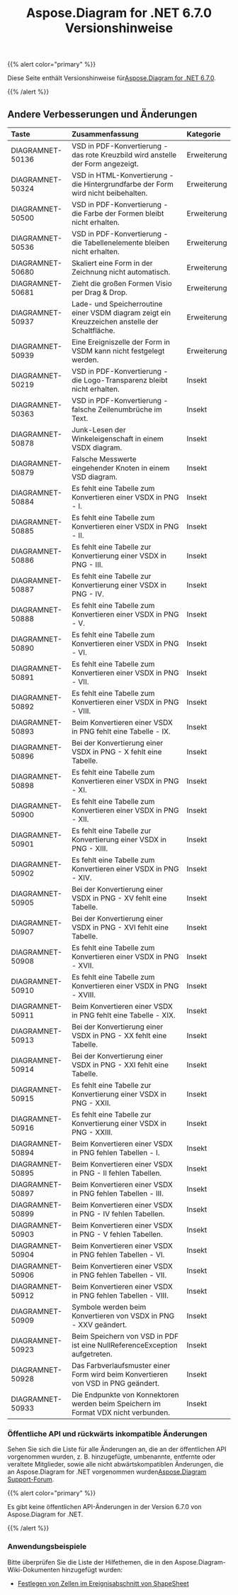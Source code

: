 ﻿---
title: Aspose.Diagram for .NET 6.7.0 Versionshinweise
type: docs
weight: 50
url: /de/net/aspose-diagram-for-net-6-7-0-release-notes/
---
{{% alert color="primary" %}} 

 Diese Seite enthält Versionshinweise für[Aspose.Diagram for .NET 6.7.0](https://www.nuget.org/packages/Aspose.Diagram/6.7.0).

{{% /alert %}} 
## **Andere Verbesserungen und Änderungen**

|**Taste**|**Zusammenfassung**|**Kategorie**|
|:- |:- |:- |
|DIAGRAMNET-50136|VSD in PDF-Konvertierung - das rote Kreuzbild wird anstelle der Form angezeigt.|Erweiterung|
|DIAGRAMNET-50324|VSD in HTML-Konvertierung - die Hintergrundfarbe der Form wird nicht beibehalten.|Erweiterung|
|DIAGRAMNET-50500|VSD in PDF-Konvertierung - die Farbe der Formen bleibt nicht erhalten.|Erweiterung|
|DIAGRAMNET-50536|VSD in PDF-Konvertierung - die Tabellenelemente bleiben nicht erhalten.|Erweiterung|
|DIAGRAMNET-50680|Skaliert eine Form in der Zeichnung nicht automatisch.|Erweiterung|
|DIAGRAMNET-50681|Zieht die großen Formen Visio per Drag & Drop.|Erweiterung|
|DIAGRAMNET-50937|Lade- und Speicherroutine einer VSDM diagram zeigt ein Kreuzzeichen anstelle der Schaltfläche.|Erweiterung|
|DIAGRAMNET-50939|Eine Ereigniszelle der Form in VSDM kann nicht festgelegt werden.|Erweiterung|
|DIAGRAMNET-50219|VSD in PDF-Konvertierung - die Logo-Transparenz bleibt nicht erhalten.|Insekt|
|DIAGRAMNET-50363|VSD in PDF-Konvertierung - falsche Zeilenumbrüche im Text.|Insekt|
|DIAGRAMNET-50878|Junk-Lesen der Winkeleigenschaft in einem VSDX diagram.|Insekt|
|DIAGRAMNET-50879|Falsche Messwerte eingehender Knoten in einem VSD diagram.|Insekt|
|DIAGRAMNET-50884|Es fehlt eine Tabelle zum Konvertieren einer VSDX in PNG - I.|Insekt|
|DIAGRAMNET-50885|Es fehlt eine Tabelle zum Konvertieren einer VSDX in PNG - II.|Insekt|
|DIAGRAMNET-50886|Es fehlt eine Tabelle zur Konvertierung einer VSDX in PNG - III.|Insekt|
|DIAGRAMNET-50887|Es fehlt eine Tabelle zur Konvertierung einer VSDX in PNG - IV.|Insekt|
|DIAGRAMNET-50888|Es fehlt eine Tabelle zum Konvertieren einer VSDX in PNG - V.|Insekt|
|DIAGRAMNET-50890|Es fehlt eine Tabelle zum Konvertieren einer VSDX in PNG - VI.|Insekt|
|DIAGRAMNET-50891|Es fehlt eine Tabelle zum Konvertieren einer VSDX in PNG - VII.|Insekt|
|DIAGRAMNET-50892|Es fehlt eine Tabelle zum Konvertieren einer VSDX in PNG - VIII.|Insekt|
|DIAGRAMNET-50893|Beim Konvertieren einer VSDX in PNG fehlt eine Tabelle - IX.|Insekt|
|DIAGRAMNET-50896|Bei der Konvertierung einer VSDX in PNG - X fehlt eine Tabelle.|Insekt|
|DIAGRAMNET-50898|Es fehlt eine Tabelle zum Konvertieren einer VSDX in PNG - XI.|Insekt|
|DIAGRAMNET-50900|Es fehlt eine Tabelle zum Konvertieren einer VSDX in PNG - XII.|Insekt|
|DIAGRAMNET-50901|Es fehlt eine Tabelle zur Konvertierung einer VSDX in PNG - XIII.|Insekt|
|DIAGRAMNET-50902|Es fehlt eine Tabelle zum Konvertieren einer VSDX in PNG - XIV.|Insekt|
|DIAGRAMNET-50905|Bei der Konvertierung einer VSDX in PNG - XV fehlt eine Tabelle.|Insekt|
|DIAGRAMNET-50907|Bei der Konvertierung einer VSDX in PNG - XVI fehlt eine Tabelle.|Insekt|
|DIAGRAMNET-50908|Es fehlt eine Tabelle zum Konvertieren einer VSDX in PNG - XVII.|Insekt|
|DIAGRAMNET-50910|Es fehlt eine Tabelle zum Konvertieren einer VSDX in PNG - XVIII.|Insekt|
|DIAGRAMNET-50911|Beim Konvertieren einer VSDX in PNG fehlt eine Tabelle - XIX.|Insekt|
|DIAGRAMNET-50913|Bei der Konvertierung einer VSDX in PNG - XX fehlt eine Tabelle.|Insekt|
|DIAGRAMNET-50914|Bei der Konvertierung einer VSDX in PNG - XXI fehlt eine Tabelle.|Insekt|
|DIAGRAMNET-50915|Es fehlt eine Tabelle zur Konvertierung einer VSDX in PNG - XXII.|Insekt|
|DIAGRAMNET-50916|Es fehlt eine Tabelle zur Konvertierung einer VSDX in PNG - XXIII.|Insekt|
|DIAGRAMNET-50894|Beim Konvertieren einer VSDX in PNG fehlen Tabellen - I.|Insekt|
|DIAGRAMNET-50895|Beim Konvertieren einer VSDX in PNG - II fehlen Tabellen.|Insekt|
|DIAGRAMNET-50897|Beim Konvertieren einer VSDX in PNG fehlen Tabellen - III.|Insekt|
|DIAGRAMNET-50899|Beim Konvertieren einer VSDX in PNG - IV fehlen Tabellen.|Insekt|
|DIAGRAMNET-50903|Beim Konvertieren einer VSDX in PNG - V fehlen Tabellen.|Insekt|
|DIAGRAMNET-50904|Beim Konvertieren einer VSDX in PNG fehlen Tabellen - VI.|Insekt|
|DIAGRAMNET-50906|Beim Konvertieren einer VSDX in PNG fehlen Tabellen - VII.|Insekt|
|DIAGRAMNET-50912|Beim Konvertieren einer VSDX in PNG fehlen Tabellen - VIII.|Insekt|
|DIAGRAMNET-50909|Symbole werden beim Konvertieren von VSDX in PNG - XXV geändert.|Insekt|
|DIAGRAMNET-50923|Beim Speichern von VSD in PDF ist eine NullReferenceException aufgetreten.|Insekt|
|DIAGRAMNET-50928|Das Farbverlaufsmuster einer Form wird beim Konvertieren von VSD in PNG geändert.|Insekt|
|DIAGRAMNET-50933|Die Endpunkte von Konnektoren werden beim Speichern im Format VDX nicht verbunden.|Insekt|
### **Öffentliche API und rückwärts inkompatible Änderungen**
Sehen Sie sich die Liste für alle Änderungen an, die an der öffentlichen API vorgenommen wurden, z. B. hinzugefügte, umbenannte, entfernte oder veraltete Mitglieder, sowie alle nicht abwärtskompatiblen Änderungen, die an Aspose.Diagram for .NET vorgenommen wurden[Aspose.Diagram Support-Forum](https://forum.aspose.com/c/diagram/17).

{{% alert color="primary" %}} 

Es gibt keine öffentlichen API-Änderungen in der Version 6.7.0 von Aspose.Diagram for .NET.

{{% /alert %}} 
### **Anwendungsbeispiele**
Bitte überprüfen Sie die Liste der Hilfethemen, die in den Aspose.Diagram-Wiki-Dokumenten hinzugefügt wurden:

- [Festlegen von Zellen im Ereignisabschnitt von ShapeSheet](/diagram/de/net/setting-cells-in-the-event-section-of-shapesheet/)
